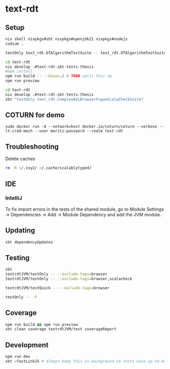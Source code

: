 # text-rdt

## Setup
```bash
nix shell nixpkgs#sbt nixpkgs#openjdk21 nixpkgs#nodejs
codium .

testOnly text_rdt.OTAlgorithmTestSuite -- text_rdt.OTAlgorithmTestSuite.regression-13

cd text-rdt
nix develop .#text-rdt-sbt-tests-thesis
#npm install
npm run build -- --base=./ # TODO split this up
npm run preview

cd text-rdt
nix develop .#text-rdt-sbt-tests-thesis
sbt "testOnly text_rdt.ComplexAVLBrowserFugueScalaCheckSuite"
```

## COTURN for demo

```
sudo docker run -d --network=host docker.io/coturn/coturn --verbose --lt-cred-mech --user moritz:password --realm text-rdt
```

## Troubleshooting

Delete caches

```bash
rm -R ~/.ivy2/ ~/.cache/scalablytyped/
```

## IDE

### IntelliJ

To fix import errors in the tests of the shared module, go to Module Settings -> Dependencies -> Add -> Module Dependency and add the JVM module.

## Updating

```bash
sbt dependencyUpdates
```

## Testing

```bash
sbt
textrdtJVM/testOnly -- --exclude-tags=browser
textrdtJVM/testOnly -- --exclude-tags=browser,scalacheck

textrdtJVM/testQuick -- --exclude-tags=browser

testOnly -- -F
```

## Coverage

```bash
npm run build && npm run preview
sbt clean coverage textrdtJVM/test coverageReport
```

## Development

```bash
npm run dev
sbt ~fastLinkJS # always keep this in background so tests have up-to-date code
```
